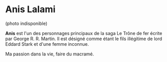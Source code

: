 # Anis Lalami
(photo indisponible)

**Anis** est l'un des personnages principaux de la saga Le Trône de fer écrite par George R. R. Martin. Il est désigné comme étant le fils illégitime de lord Eddard Stark et d'une femme inconnue.

Ma passion dans la vie, faire du macramé.